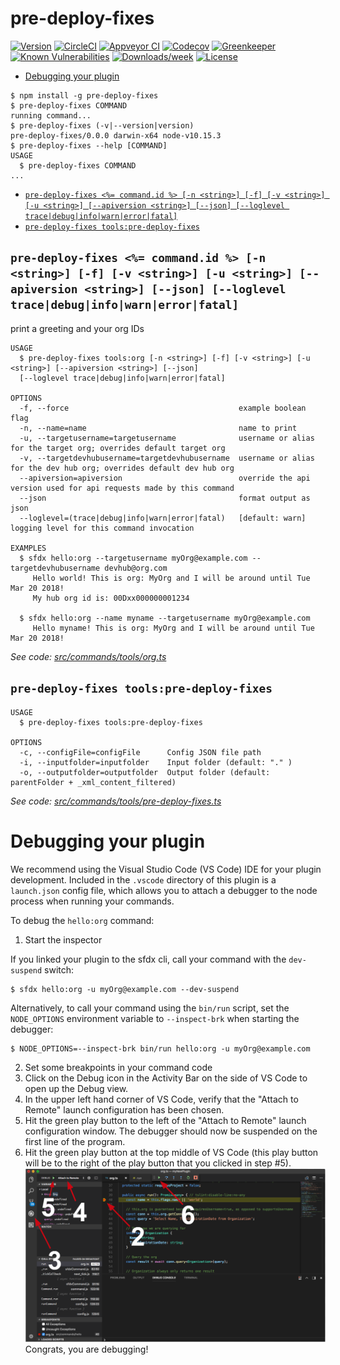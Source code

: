 pre-deploy-fixes
================



[![Version](https://img.shields.io/npm/v/pre-deploy-fixes.svg)](https://npmjs.org/package/pre-deploy-fixes)
[![CircleCI](https://circleci.com/gh/pre-deploy-fixes/pre-deploy-fixes/tree/master.svg?style=shield)](https://circleci.com/gh/pre-deploy-fixes/pre-deploy-fixes/tree/master)
[![Appveyor CI](https://ci.appveyor.com/api/projects/status/github/pre-deploy-fixes/pre-deploy-fixes?branch=master&svg=true)](https://ci.appveyor.com/project/heroku/pre-deploy-fixes/branch/master)
[![Codecov](https://codecov.io/gh/pre-deploy-fixes/pre-deploy-fixes/branch/master/graph/badge.svg)](https://codecov.io/gh/pre-deploy-fixes/pre-deploy-fixes)
[![Greenkeeper](https://badges.greenkeeper.io/pre-deploy-fixes/pre-deploy-fixes.svg)](https://greenkeeper.io/)
[![Known Vulnerabilities](https://snyk.io/test/github/pre-deploy-fixes/pre-deploy-fixes/badge.svg)](https://snyk.io/test/github/pre-deploy-fixes/pre-deploy-fixes)
[![Downloads/week](https://img.shields.io/npm/dw/pre-deploy-fixes.svg)](https://npmjs.org/package/pre-deploy-fixes)
[![License](https://img.shields.io/npm/l/pre-deploy-fixes.svg)](https://github.com/pre-deploy-fixes/pre-deploy-fixes/blob/master/package.json)

<!-- toc -->
* [Debugging your plugin](#debugging-your-plugin)
<!-- tocstop -->
<!-- install -->
<!-- usage -->
```sh-session
$ npm install -g pre-deploy-fixes
$ pre-deploy-fixes COMMAND
running command...
$ pre-deploy-fixes (-v|--version|version)
pre-deploy-fixes/0.0.0 darwin-x64 node-v10.15.3
$ pre-deploy-fixes --help [COMMAND]
USAGE
  $ pre-deploy-fixes COMMAND
...
```
<!-- usagestop -->
<!-- commands -->
* [`pre-deploy-fixes <%= command.id %> [-n <string>] [-f] [-v <string>] [-u <string>] [--apiversion <string>] [--json] [--loglevel trace|debug|info|warn|error|fatal]`](#pre-deploy-fixes--commandid---n-string--f--v-string--u-string---apiversion-string---json---loglevel-tracedebuginfowarnerrorfatal)
* [`pre-deploy-fixes tools:pre-deploy-fixes`](#pre-deploy-fixes-toolspre-deploy-fixes)

## `pre-deploy-fixes <%= command.id %> [-n <string>] [-f] [-v <string>] [-u <string>] [--apiversion <string>] [--json] [--loglevel trace|debug|info|warn|error|fatal]`

print a greeting and your org IDs

```
USAGE
  $ pre-deploy-fixes tools:org [-n <string>] [-f] [-v <string>] [-u <string>] [--apiversion <string>] [--json] 
  [--loglevel trace|debug|info|warn|error|fatal]

OPTIONS
  -f, --force                                      example boolean flag
  -n, --name=name                                  name to print
  -u, --targetusername=targetusername              username or alias for the target org; overrides default target org
  -v, --targetdevhubusername=targetdevhubusername  username or alias for the dev hub org; overrides default dev hub org
  --apiversion=apiversion                          override the api version used for api requests made by this command
  --json                                           format output as json
  --loglevel=(trace|debug|info|warn|error|fatal)   [default: warn] logging level for this command invocation

EXAMPLES
  $ sfdx hello:org --targetusername myOrg@example.com --targetdevhubusername devhub@org.com
     Hello world! This is org: MyOrg and I will be around until Tue Mar 20 2018!
     My hub org id is: 00Dxx000000001234
  
  $ sfdx hello:org --name myname --targetusername myOrg@example.com
     Hello myname! This is org: MyOrg and I will be around until Tue Mar 20 2018!
```

_See code: [src/commands/tools/org.ts](https://github.com/pre-deploy-fixes/pre-deploy-fixes/blob/v0.0.0/src/commands/tools/org.ts)_

## `pre-deploy-fixes tools:pre-deploy-fixes`

```
USAGE
  $ pre-deploy-fixes tools:pre-deploy-fixes

OPTIONS
  -c, --configFile=configFile      Config JSON file path
  -i, --inputfolder=inputfolder    Input folder (default: "." )
  -o, --outputfolder=outputfolder  Output folder (default: parentFolder + _xml_content_filtered)
```

_See code: [src/commands/tools/pre-deploy-fixes.ts](https://github.com/pre-deploy-fixes/pre-deploy-fixes/blob/v0.0.0/src/commands/tools/pre-deploy-fixes.ts)_
<!-- commandsstop -->
<!-- debugging-your-plugin -->
# Debugging your plugin
We recommend using the Visual Studio Code (VS Code) IDE for your plugin development. Included in the `.vscode` directory of this plugin is a `launch.json` config file, which allows you to attach a debugger to the node process when running your commands.

To debug the `hello:org` command: 
1. Start the inspector
  
If you linked your plugin to the sfdx cli, call your command with the `dev-suspend` switch: 
```sh-session
$ sfdx hello:org -u myOrg@example.com --dev-suspend
```
  
Alternatively, to call your command using the `bin/run` script, set the `NODE_OPTIONS` environment variable to `--inspect-brk` when starting the debugger:
```sh-session
$ NODE_OPTIONS=--inspect-brk bin/run hello:org -u myOrg@example.com
```

2. Set some breakpoints in your command code
3. Click on the Debug icon in the Activity Bar on the side of VS Code to open up the Debug view.
4. In the upper left hand corner of VS Code, verify that the "Attach to Remote" launch configuration has been chosen.
5. Hit the green play button to the left of the "Attach to Remote" launch configuration window. The debugger should now be suspended on the first line of the program. 
6. Hit the green play button at the top middle of VS Code (this play button will be to the right of the play button that you clicked in step #5).
<br><img src=".images/vscodeScreenshot.png" width="480" height="278"><br>
Congrats, you are debugging!

